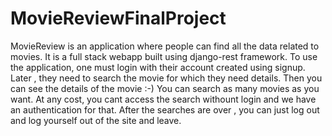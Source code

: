 # MovieReviewFinalProject
MovieReview is an application where people can find all the data related to movies.
It is a full stack webapp built using django-rest framework.
To use the application, one must login with their account created using signup.
Later , they need to search the movie for which they need details. Then you can see the details of the movie :-)
You can search as many movies as you want.
At any cost, you cant access the search withount login and we have an authentication for that.
After the searches are over , you can just log out and log yourself out of the site and leave.
